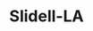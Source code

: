 ---
title: Slidell-LA
slug: slidell-la
f_state:
- cms/state/louisiana.md
f_locations:
- cms/payday-loan/a-dollar-cash-384.md
- cms/payday-loan/access-cash-advance-of-la-849.md
- cms/payday-loan/advance-america-1811.md
- cms/payday-loan/advance-america-1837.md
- cms/payday-loan/advance-america-1838.md
- cms/payday-loan/affordable-merchant-services-3597.md
- cms/payday-loan/b-a-p-enterprises-inc-5078.md
- cms/payday-loan/cash-cow-6966.md
- cms/payday-loan/check-into-cash-12022.md
- cms/payday-loan/check-into-cash-12060.md
- cms/payday-loan/check-into-cash-of-louisiana-13396.md
- cms/payday-loan/dunaway-check-cashing-16181.md
- cms/payday-loan/dunaway-ronald-b-check-cashing-co-16182.md
- cms/payday-loan/easy-money-emg-16615.md
- cms/payday-loan/easy-money-of-louisiana-inc-16662.md
- cms/payday-loan/easy-money-of-louisiana-inc-16668.md
- cms/payday-loan/national-cash-advance-22502.md
- cms/payday-loan/pay-day-check-cashing-inc-23521.md
- cms/payday-loan/quik-cash-check-cashing-25561.md
- cms/payday-loan/ronald-b-dunaway-check-cashing-26079.md
updated-on: '2024-05-30T13:41:28.615Z'
created-on: '2024-05-30T13:41:28.615Z'
published-on: '2024-05-30T13:54:32.469Z'
f_city: Slidell
layout: '[city].html'
tags: city
---